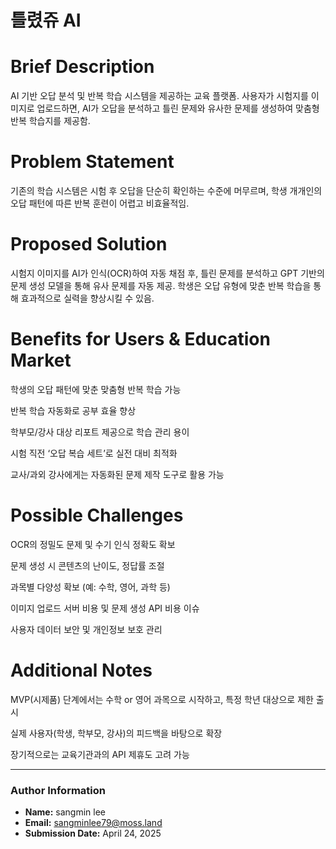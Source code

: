 # 틀렸쥬 AI

# Brief Description
AI 기반 오답 분석 및 반복 학습 시스템을 제공하는 교육 플랫폼. 사용자가 시험지를 이미지로 업로드하면, AI가 오답을 분석하고 틀린 문제와 유사한 문제를 생성하여 맞춤형 반복 학습지를 제공함.

# Problem Statement
기존의 학습 시스템은 시험 후 오답을 단순히 확인하는 수준에 머무르며, 학생 개개인의 오답 패턴에 따른 반복 훈련이 어렵고 비효율적임.

# Proposed Solution
시험지 이미지를 AI가 인식(OCR)하여 자동 채점 후, 틀린 문제를 분석하고 GPT 기반의 문제 생성 모델을 통해 유사 문제를 자동 제공. 학생은 오답 유형에 맞춘 반복 학습을 통해 효과적으로 실력을 향상시킬 수 있음.

# Benefits for Users & Education Market
학생의 오답 패턴에 맞춘 맞춤형 반복 학습 가능

반복 학습 자동화로 공부 효율 향상

학부모/강사 대상 리포트 제공으로 학습 관리 용이

시험 직전 ‘오답 복습 세트’로 실전 대비 최적화

교사/과외 강사에게는 자동화된 문제 제작 도구로 활용 가능

# Possible Challenges
OCR의 정밀도 문제 및 수기 인식 정확도 확보

문제 생성 시 콘텐츠의 난이도, 정답률 조절

과목별 다양성 확보 (예: 수학, 영어, 과학 등)

이미지 업로드 서버 비용 및 문제 생성 API 비용 이슈

사용자 데이터 보안 및 개인정보 보호 관리

# Additional Notes
MVP(시제품) 단계에서는 수학 or 영어 과목으로 시작하고, 특정 학년 대상으로 제한 출시

실제 사용자(학생, 학부모, 강사)의 피드백을 바탕으로 확장

장기적으로는 교육기관과의 API 제휴도 고려 가능

---

### Author Information
- **Name:** sangmin lee
- **Email:** sangminlee79@moss.land
- **Submission Date:** April 24, 2025
